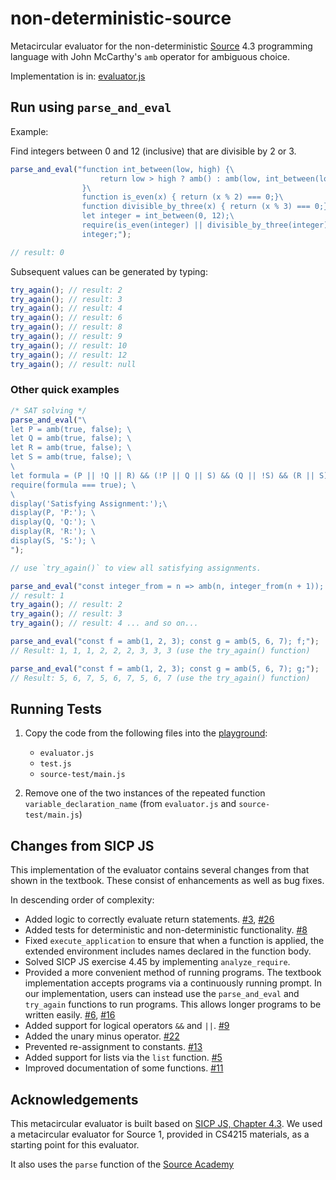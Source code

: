 # non-deterministic-source
Metacircular evaluator for the non-deterministic [Source](https://sicp.comp.nus.edu.sg/source/) 4.3 programming language with John McCarthy's `amb` operator for ambiguous choice. <br />

Implementation is in: [evaluator.js](evaluator.js)

## Run using `parse_and_eval`

Example:

Find integers between 0 and 12 (inclusive) that are divisible by 2 or 3.

```js
parse_and_eval("function int_between(low, high) {\
                    return low > high ? amb() : amb(low, int_between(low + 1, high));\
                }\
                function is_even(x) { return (x % 2) === 0;}\
                function divisible_by_three(x) { return (x % 3) === 0;}\
                let integer = int_between(0, 12);\
                require(is_even(integer) || divisible_by_three(integer));\
                integer;");

// result: 0
```
Subsequent values can be generated by typing:
```js
try_again(); // result: 2
try_again(); // result: 3
try_again(); // result: 4
try_again(); // result: 6
try_again(); // result: 8
try_again(); // result: 9
try_again(); // result: 10
try_again(); // result: 12
try_again(); // result: null
```

### Other quick examples
```js
/* SAT solving */
parse_and_eval("\
let P = amb(true, false); \
let Q = amb(true, false); \
let R = amb(true, false); \
let S = amb(true, false); \
\
let formula = (P || !Q || R) && (!P || Q || S) && (Q || !S) && (R || S) && (P || !R); \
require(formula === true); \
\
display('Satisfying Assignment:');\
display(P, 'P:'); \
display(Q, 'Q:'); \
display(R, 'R:'); \
display(S, 'S:'); \
");

// use `try_again()` to view all satisfying assignments.
```

```js
parse_and_eval("const integer_from = n => amb(n, integer_from(n + 1)); integer_from(1);");
// result: 1
try_again(); // result: 2
try_again(); // result: 3
try_again(); // result: 4 ... and so on...
```

```js
parse_and_eval("const f = amb(1, 2, 3); const g = amb(5, 6, 7); f;");
// Result: 1, 1, 1, 2, 2, 2, 3, 3, 3 (use the try_again() function)
```

```js
parse_and_eval("const f = amb(1, 2, 3); const g = amb(5, 6, 7); g;");
// Result: 5, 6, 7, 5, 6, 7, 5, 6, 7 (use the try_again() function)
```

## Running Tests

1. Copy the code from the following files into the [playground](https://sourceacademy.nus.edu.sg/playground):
    * `evaluator.js`
    * `test.js`
    * `source-test/main.js`

2. Remove one of the two instances of the repeated function `variable_declaration_name` (from `evaluator.js` and `source-test/main.js`)

## Changes from SICP JS
This implementation of the evaluator contains several changes from that shown in the textbook. These consist of enhancements as well as bug fixes. <br />

In descending order of complexity:
* Added logic to correctly evaluate return statements.
  [#3](https://github.com/anubh-v/non-deterministic-source/pull/3), [#26](https://github.com/anubh-v/non-deterministic-source/pull/26)
* Added tests for deterministic and non-deterministic functionality. [#8](https://github.com/anubh-v/non-deterministic-source/pull/8)
* Fixed `execute_application` to ensure that when a function is applied, the extended environment includes
  names declared in the function body.
* Solved SICP JS exercise 4.45 by implementing `analyze_require`.
* Provided a more convenient method of running programs.
  The textbook implementation accepts programs via a continuously running prompt.
  In our implementation, users can instead use the `parse_and_eval` and `try_again` functions  to run programs. This allows longer programs to be written easily. [#6](https://github.com/anubh-v/non-deterministic-source/pull/6), [#16](https://github.com/anubh-v/non-deterministic-source/pull/16)
* Added support for logical operators `&&` and `||`. [#9](https://github.com/anubh-v/non-deterministic-source/pull/9)
* Added the unary minus operator. [#22](https://github.com/anubh-v/non-deterministic-source/pull/22)
* Prevented re-assignment to constants. [#13](https://github.com/anubh-v/non-deterministic-source/pull/13)
* Added support for lists via the `list` function. [#5](https://github.com/anubh-v/non-deterministic-source/pull/5)
* Improved documentation of some functions. [#11](https://github.com/anubh-v/non-deterministic-source/pull/11)

## Acknowledgements
This metacircular evaluator is built based on [SICP JS, Chapter 4.3](https://sicp.comp.nus.edu.sg/chapters/85).
We used a metacircular evaluator for Source 1, provided in CS4215 materials, as a starting point for this evaluator.

It also uses the `parse` function of the [Source Academy](https://github.com/source-academy/js-slang)

